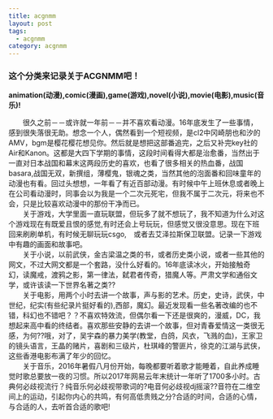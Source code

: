 ```yaml
---
title: acgnmm
layout: post
tags:
  - acgnmm
category: acgnmm
---
```

### 这个分类来记录关于ACGNMM吧！
**animation(动漫),comic(漫画),game(游戏),novel(小说),movie(电影),music(音乐)!**


　　很久之前－－或许就一年前－－并不喜欢看动漫。16年底发生了一些事情，感到很失落很无助。想念一个人，偶然看到一个短视频，是cl2中冈崎朋也和汐的AMV，bgm是樱花樱花想见你。然后就是想把这部番追完，之后又补完key社的Air和Kanon。这都是大四下学期的事情，这段时间看得大都是治愈番，当然出于一直对日本战国和幕末这两段历史的喜欢，也看了很多相关的热血番，战国basara,战国无双，新撰组，薄樱鬼，银魂之类，当然其他的泡面番和回味童年的动漫也有看。回过头想想，一年看了有近百部动漫。有时候中午上班休息或者晚上在公司看动漫时，同事会以为我是一个二次元死宅，但我不属于二次元，将来也不会，只是比较喜欢动漫中的那份干净而已。<br/>
　　关于游戏，大学里面一直玩联盟，但玩多了就不想玩了，我不知道为什么对这个游戏现在有既爱且恨的感觉,有时还会上号玩玩，但感觉又很没意思。现在下班回来刷刷单机，有时候无聊玩玩csgo,　或者去艾泽拉斯保卫联盟。记录一下游戏中有趣的画面和故事吧。<br/>
　　关于小说，以前武侠，金古梁温之类的书，或者历史类小说，或者一些其他的网文，不过大网文都是一个套路，没什么好看的。16年底读冰火，开始接触奇幻，读魔戒，渡鸦之影，第一律法，弑君者传奇，猎魔人等。严肃文学和通俗文学，或许该读一下世界名著之类??<br/>
　　关于电影，用两个小时去讲一个故事，声与影的艺术。历史，史诗，武侠，中世纪，纪实(有些纪录片挺好看的),西部，魔幻。最近发现看一些名著改编的也不错，科幻也不错吧？？不喜欢特效流，但偶尔看一下还是很爽的，漫威，DC，我想起来高中看的终结者。喜欢那些安静的去讲一个故事，但对青春爱情这一类很无感，为何??哦，对了，吴宇森的暴力美学(教堂，白鸽，风衣，飞溅的血)，王家卫的镜头语言，王晶的赌片，喜剧和三级片，杜琪峰的警匪片，徐克的江湖与武侠，这些香港电影布满了年少的回忆。<br/>
　　关于音乐，2016年暑假八月份开始，每晚都要听着歌才能睡着，自此养成睡觉时歌总要放一夜的习惯。所以2017年网易云年末统计一年听了1700多小时。古典何必歧视流行？纯音乐何必歧视带歌词的?电音何必歧视dj摇滚??音符在二维空间上的运动，引起你内心的共鸣，有何高低贵贱之分?合适的时间，合适的心情，与合适的人，去听首合适的歌吧!
